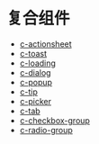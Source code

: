 # 复合组件

- [c-actionsheet](/component/expand/compound/c-actionsheet.html)
- [c-toast](/component/expand/compound/c-toast.html)
- [c-loading](/component/expand/compound/c-loading.html)
- [c-dialog](/component/expand/compound/c-dialog.html)
- [c-popup](/component/expand/compound/c-popup.html)
- [c-tip](/component/expand/compound/c-tip.html)
- [c-picker](/component/expand/compound/c-picker.html)
- [c-tab](/component/expand/compound/c-tab.html)
- [c-checkbox-group](/component/expand/compound/c-checkbox-group.html)
- [c-radio-group](/component/expand/compound/c-radio-group.html)

<!-- * [c-picker-date](/component/expand/compound/c-picker-date.html)
* [c-picker-time](/component/expand/compound/c-picker-time.html) -->
